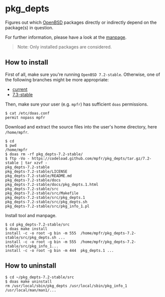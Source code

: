 # pkg_depts

Figures out which [OpenBSD](https://www.openbsd.org) packages directly or indirectly depend on the package(s) in question.

For further information, please have a look at the [manpage](https://mpfr.net/man/pkg_depts/7.2-stable/pkg_depts.1.html).

> Note: Only installed packages are considered.

## How to install

First of all, make sure you're running `OpenBSD 7.2-stable`. Otherwise, one of the following branches might be more appropriate:
* [current](https://github.com/mpfr/pkg_depts)
* [7.3-stable](https://github.com/mpfr/pkg_depts/tree/7.3-stable)

Then, make sure your user (e.g. `mpfr`) has sufficient `doas` permissions.

```
$ cat /etc/doas.conf
permit nopass mpfr
```

Download and extract the source files into the user's home directory, here `/home/mpfr`.

```
$ cd
$ pwd
/home/mpfr
$ doas rm -rf pkg_depts-7.2-stable/
$ ftp -Vo - https://codeload.github.com/mpfr/pkg_depts/tar.gz/7.2-stable | tar xzvf -
pkg_depts-7.2-stable
pkg_depts-7.2-stable/LICENSE
pkg_depts-7.2-stable/README.md
pkg_depts-7.2-stable/docs
pkg_depts-7.2-stable/docs/pkg_depts.1.html
pkg_depts-7.2-stable/src
pkg_depts-7.2-stable/src/Makefile
pkg_depts-7.2-stable/src/pkg_depts.1
pkg_depts-7.2-stable/src/pkg_depts.sh
pkg_depts-7.2-stable/src/pkg_info_1.pl
```

Install tool and manpage.

```
$ cd pkg_depts-7.2-stable/src
$ doas make install
install -c -o root -g bin -m 555  /home/mpfr/pkg_depts-7.2-stable/src/pkg_depts.sh ...
install -c -o root -g bin -m 555  /home/mpfr/pkg_depts-7.2-stable/src/pkg_info_1...
install -c -o root -g bin -m 444  pkg_depts.1 ...
```

## How to uninstall

```
$ cd ~/pkg_depts-7.2-stable/src
$ doas make uninstall
rm /usr/local/sbin/pkg_depts /usr/local/sbin/pkg_info_1 /usr/local/man/man1/...
```
